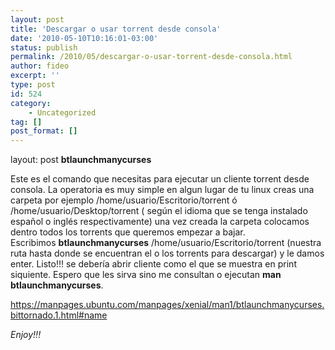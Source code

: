 ```yaml
---
layout: post
title: 'Descargar o usar torrent desde consola'
date: '2010-05-10T10:16:01-03:00'
status: publish
permalink: /2010/05/descargar-o-usar-torrent-desde-consola.html
author: fideo
excerpt: ''
type: post
id: 524
category:
    - Uncategorized
tag: []
post_format: []
---
```

layout: post
**btlaunchmanycurses**

Este es el comando que necesitas para ejecutar un cliente torrent desde consola. La operatoria es muy simple en algun lugar de tu linux creas una carpeta por ejemplo /home/usuario/Escritorio/torrent ó /home/usuario/Desktop/torrent ( según el idioma que se tenga instalado español o inglés respectivamente) una vez creada la carpeta colocamos dentro todos los torrents que queremos empezar a bajar.  
Escribimos **btlaunchmanycurses** /home/usuario/Escritorio/torrent (nuestra ruta hasta donde se encuentran el o los torrents para descargar) y le damos enter. Listo!!! se debería abrir cliente como el que se muestra en print siquiente. Espero que les sirva sino me consultan o ejecutan **man btlaunchmanycurses**.

<https://manpages.ubuntu.com/manpages/xenial/man1/btlaunchmanycurses.bittornado.1.html#name>

*Enjoy!!!*